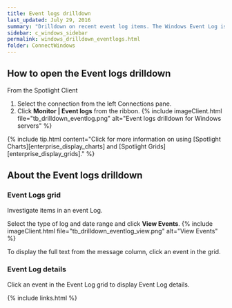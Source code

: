 ```yaml
---
title: Event logs drilldown
last_updated: July 29, 2016
summary: "Drilldown on recent event log items. The Windows Event Log is where application or operating system information is written and can be accessed by system administrators."
sidebar: c_windows_sidebar
permalink: windows_drilldown_eventlogs.html
folder: ConnectWindows
---
```



## How to open the Event logs drilldown

From the Spotlight Client

1. Select the connection from the left Connections pane.
2. Click **Monitor \| Event logs** from the ribbon.
   {% include imageClient.html file="tb_drilldown_eventlog.png" alt="Event logs drilldown for Windows servers" %}

{% include tip.html content="Click for more information on using [Spotlight Charts][enterprise_display_charts] and [Spotlight Grids][enterprise_display_grids]." %}


## About the Event logs drilldown

### Event Logs grid
Investigate items in an event Log.

Select the type of log and date range and click **View Events**.
{% include imageClient.html file="tb_drilldown_eventlog_view.png" alt="View Events" %}

To display the full text from the message column, click an event in the grid.

### Event Log details
Click an event in the Event Log grid to display Event Log details.


{% include links.html %}
